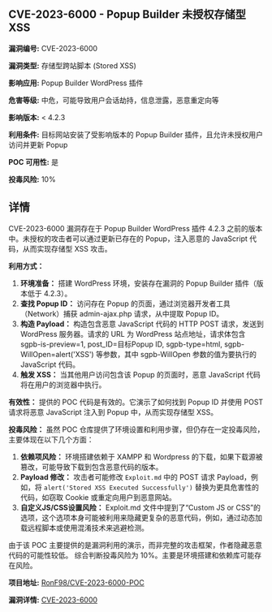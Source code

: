## CVE-2023-6000 - Popup Builder 未授权存储型XSS

**漏洞编号:** CVE-2023-6000

**漏洞类型:** 存储型跨站脚本 (Stored XSS)

**影响应用:** Popup Builder WordPress 插件

**危害等级:** 中危，可能导致用户会话劫持，信息泄露，恶意重定向等

**影响版本:** < 4.2.3

**利用条件:** 目标网站安装了受影响版本的 Popup Builder 插件，且允许未授权用户访问并更新 Popup

**POC 可用性:** 是

**投毒风险:** 10%

## 详情

CVE-2023-6000 漏洞存在于 Popup Builder WordPress 插件 4.2.3 之前的版本中。未授权的攻击者可以通过更新已存在的 Popup，注入恶意的 JavaScript 代码，从而实现存储型 XSS 攻击。

**利用方式：**
1.  **环境准备：** 搭建 WordPress 环境，安装存在漏洞的 Popup Builder 插件（版本低于 4.2.3）。
2.  **查找 Popup ID：** 访问存在 Popup 的页面，通过浏览器开发者工具（Network）捕获 admin-ajax.php 请求，从中提取 Popup ID。
3.  **构造 Payload：** 构造包含恶意 JavaScript 代码的 HTTP POST 请求，发送到 WordPress 服务器。请求的 URL 为 WordPress 站点地址，请求体包含 sgpb-is-preview=1, post_ID=目标Popup ID, sgpb-type=html, sgpb-WillOpen=alert('XSS') 等参数，其中 sgpb-WillOpen 参数的值为要执行的 JavaScript 代码。
4.  **触发 XSS：** 当其他用户访问包含该 Popup 的页面时，恶意 JavaScript 代码将在用户的浏览器中执行。

**有效性：**
提供的 POC 代码是有效的。它演示了如何找到 Popup ID 并使用 POST 请求将恶意 JavaScript 注入到 Popup 中，从而实现存储型 XSS。

**投毒风险：**
虽然 POC 仓库提供了环境设置和利用步骤，但仍存在一定投毒风险，主要体现在以下几个方面：

1.  **依赖项风险：** 环境搭建依赖于 XAMPP 和 Wordpress 的下载，如果下载源被篡改，可能导致下载到包含恶意代码的版本。
2.  **Payload 修改：**  攻击者可能修改 `Exploit.md` 中的 POST 请求 Payload，例如，将 `alert('Stored XSS Executed Successfully')` 替换为更具危害性的代码，如窃取 Cookie 或重定向用户到恶意网站。
3.  **自定义JS/CSS设置风险：**  Exploit.md 文件中提到了“Custom JS or CSS”的选项，这个选项本身可能被利用来隐藏更复杂的恶意代码，例如，通过动态加载远程脚本或使用混淆技术来逃避检测。

由于该 POC 主要提供的是漏洞利用的演示，而非完整的攻击框架，作者隐藏恶意代码的可能性较低。 综合判断投毒风险为 10%。主要是环境搭建和依赖库可能存在风险。


**项目地址:** [RonF98/CVE-2023-6000-POC](https://github.com/RonF98/CVE-2023-6000-POC)

**漏洞详情:** [CVE-2023-6000](https://nvd.nist.gov/vuln/detail/CVE-2023-6000)